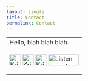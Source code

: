```yaml
---
layout: single
title: Contact
permalink: Contact
---
```

<div class="contact_table_p">
  <table id="contact_table">
	<tr>
	  <td>
      Hello, blah blah blah. </td>
      </tr><tr><td>
        <p class="contact">
          <a href="https://www.facebook.com/music.krister.axel" title="Krister Axel on Facebook" target="_blank">
            <img src="/img/facebook.png" width="30" height="30" alt="Krister Axel on Facebook"></a>
          <a href="http://twitter.com/kristeraxel" title="Krister Axel on Twitter" target="_blank">
            <img src="/img/twitter.png" width="30" height="30" alt="Krister Axel on Twitter"></a>
          <a href="http://itunes.apple.com/us/artist/krister-axel/id16710514" title="Krister Axel on iTunes" target="_blank">
            <img src="/img/itunes_logo-315x315.png" width="30" height="30" alt="Krister Axel on iTunes"></a>
          <a href="http://axelradio.com" title="Listen to and buy Krister Axel songs on Bandcamp" target="_blank">
            <img src="/img/bandcamp2.png" width="80" height="30" alt="Listen to and buy Krister Axel songs on Bandcamp"></a>
        </p>
      </td>
    </tr>
  </table>
</div>